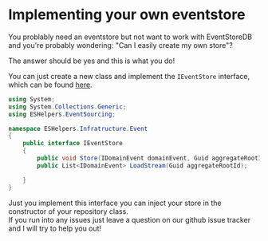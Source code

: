 # Implementing your own eventstore
You problably need an eventstore but not want to work with EventStoreDB and you're
probably wondering: "Can I easily create my own store"?

The answer should be yes and this is what you do!

You can just create a new class and implement the `IEventStore` interface, which can be found [here](https://github.com/weemen/ESHelpers/blob/master/ESHelpers/Infratructure/Event/IEventStore.cs).

```c#
using System;
using System.Collections.Generic;
using ESHelpers.EventSourcing;

namespace ESHelpers.Infratructure.Event
{
    public interface IEventStore
    {
        public void Store(IDomainEvent domainEvent, Guid aggregateRootId, int version);
        public List<IDomainEvent> LoadStream(Guid aggregateRootId);

    }
}
```

Just you implement this interface you can inject your store in the constructor of your repository class.  
If you run into any issues just leave a question on our github issue tracker and I will try to help you out!
